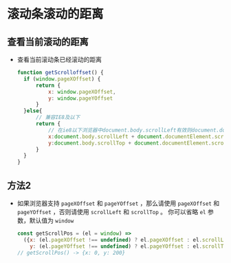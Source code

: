 # 滚动条滚动的距离

## 查看当前滚动的距离

+ 查看当前滚动条已经滚动的距离

    ```js
    function getScrolloffset() {
      if (window.pageXOffset) {
          return {
              x: window.pageXOffset,
              y: window.pageYOffset
          }
      }else{
          // 兼容IE8及以下
          return {
              // 在ie8以下浏览器中document.body.scrollLeft有效则document.documentElement.scrollLeft无效，反之也一样
              x:document.body.scrollLeft + document.documentElement.scrollLeft,
              y:document.body.scrollTop + document.documentElement.scrollTop
          }
      }
    }
    ```

## 方法2

+ 如果浏览器支持 `pageXOffset` 和 `pageYOffset` ，那么请使用 `pageXOffset` 和 `pageYOffset` ，否则请使用 `scrollLeft` 和 `scrollTop` 。 你可以省略 `el` 参数，默认值为 `window`

    ```js
    const getScrollPos = (el = window) =>
      ({x: (el.pageXOffset !== undefined) ? el.pageXOffset : el.scrollLeft,
        y: (el.pageYOffset !== undefined) ? el.pageYOffset : el.scrollTop});
    // getScrollPos() -> {x: 0, y: 200}
    ```
